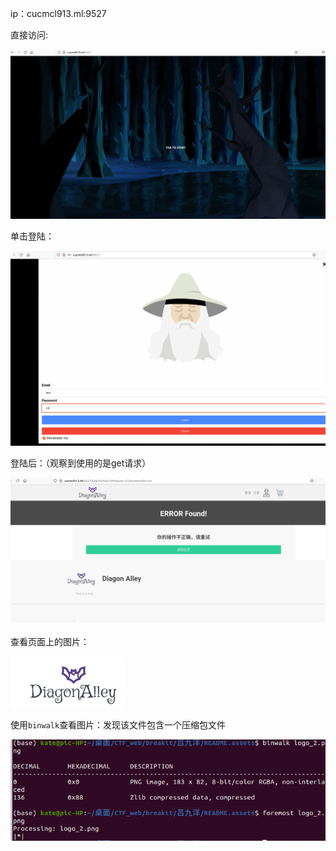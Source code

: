 ip：cucmcl913.ml:9527

直接访问:

![image-20210721100943853](README.assets/image-20210721100943853.png)

单击登陆：

![image-20210721101232720](README.assets/image-20210721101232720.png)

登陆后：（观察到使用的是get请求）

![image-20210721101213196](README.assets/image-20210721101213196.png)

查看页面上的图片：

![](README.assets/logo_2.png)

使用`binwalk`查看图片：发现该文件包含一个压缩包文件

![image-20210721101517380](README.assets/image-20210721101517380.png)

